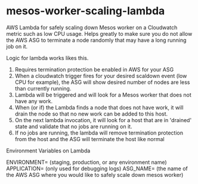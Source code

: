 # mesos-worker-scaling-lambda
AWS Lambda for safely scaling down Mesos worker on a Cloudwatch metric such as low CPU usage. Helps greatly to make sure you do not allow the AWS ASG to terminate a node randomly that may have a long running job on it.

Logic for lambda works likes this. 

1. Requires termination protection be enabled in AWS for your ASG
2. When a cloudwatch trigger fires for your desired scaldown event (low CPU for example), the ASG will show desired number of nodes are less than currently running.
3. Lambda will be triggered and will look for a Mesos worker that does not have any work.
4. When (or if) the Lambda finds a node that does not have work, it will drain the node so that no new work can be added to this host.
5. On the next lambda invocation, it will look for a host that are in 'drained' state and validate that no jobs are running on it.
6. If no jobs are running, the lambda will remove termination protection from the host and the ASG will terminate the host like normal


Environment Variables on Lambda

ENVIRONMENT= (staging, production, or any environment name)
APPLICATION= (only used for debugging logs)
ASG_NAME= (the name of the AWS ASG where you would like to safely scale down mesos worker)
